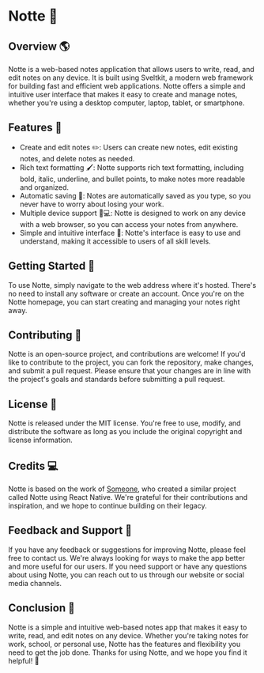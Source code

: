 # Notte 📝

## Overview 🌎
Notte is a web-based notes application that allows users to write, read, and edit notes on any device. It is built using Sveltkit, a modern web framework for building fast and efficient web applications. Notte offers a simple and intuitive user interface that makes it easy to create and manage notes, whether you're using a desktop computer, laptop, tablet, or smartphone.

## Features 🚀
- Create and edit notes ✏️: Users can create new notes, edit existing notes, and delete notes as needed.
- Rich text formatting 🖌️: Notte supports rich text formatting, including bold, italic, underline, and bullet points, to make notes more readable and organized.
- Automatic saving 💾: Notes are automatically saved as you type, so you never have to worry about losing your work.
- Multiple device support 📱💻: Notte is designed to work on any device with a web browser, so you can access your notes from anywhere.
- Simple and intuitive interface 🤗: Notte's interface is easy to use and understand, making it accessible to users of all skill levels.

## Getting Started 🚪
To use Notte, simply navigate to the web address where it's hosted. There's no need to install any software or create an account. Once you're on the Notte homepage, you can start creating and managing your notes right away.

## Contributing 🤝
Notte is an open-source project, and contributions are welcome! If you'd like to contribute to the project, you can fork the repository, make changes, and submit a pull request. Please ensure that your changes are in line with the project's goals and standards before submitting a pull request.

## License 📜
Notte is released under the MIT license. You're free to use, modify, and distribute the software as long as you include the original copyright and license information.

## Credits 💻
Notte is based on the work of [Someone](https://github.com/Somespi), who created a similar project called Notte using React Native. We're grateful for their contributions and inspiration, and we hope to continue building on their legacy.

## Feedback and Support 📧
If you have any feedback or suggestions for improving Notte, please feel free to contact us. We're always looking for ways to make the app better and more useful for our users. If you need support or have any questions about using Notte, you can reach out to us through our website or social media channels.

## Conclusion 🎉
Notte is a simple and intuitive web-based notes app that makes it easy to write, read, and edit notes on any device. Whether you're taking notes for work, school, or personal use, Notte has the features and flexibility you need to get the job done. Thanks for using Notte, and we hope you find it helpful! 🙏
